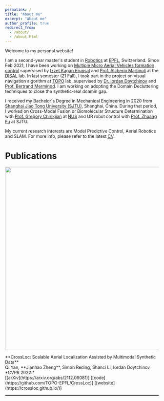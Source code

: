 ```yaml
---
permalink: /
title: "About me"
excerpt: "About me"
author_profile: true
redirect_from: 
  - /about/
  - /about.html
---
```


Welcome to my personal website!

I am a second-year master's student in [Robotics](https://www.epfl.ch/education/master/programs/robotics/) at [EPFL](https://www.epfl.ch/en/), Switzerland. Since Feb 2021, I have been working on [Multiple Micro Aerial Vehicles formation control](/sp1) supervised by [Izzet Kagan Erunsal](https://www.epfl.ch/labs/disal/people/team/kaganerunsal/) and [Prof. Alcherio Martinoli](https://www.epfl.ch/labs/disal/people/team/alcheriomartinoli/) at the [DISAL](https://www.epfl.ch/labs/disal/) lab. In last semester (21 Fall), I took part in the project on visual navigation algorithm at [TOPO](https://www.epfl.ch/labs/topo/) lab, supervised by [Dr. Iordan Doytchinov](https://people.epfl.ch/iordan.doytchinov) and [Prof. Bertrand Merminod](https://people.epfl.ch/bertrand.merminod?lang=en). I am working on adopting the Domain Decluttering techniques to close the synthetic-real doamin gap.

I received my Bachelor's Degree in Mechanical Engineering in 2020 from [Shanghai Jiao Tong University (SJTU)](https://en.sjtu.edu.cn/), Shanghai, China. During that period, I worked on Cross-Modal Fusion or Biomolecular Structure Determination with [Prof. Gregory Chirikjian](https://me.jhu.edu/faculty/gregory-s-chirikjian/) at [NUS](https://www.nus.edu.sg/) and UR robot control with [Prof. Zhuang Fu](https://me.sjtu.edu.cn/en/FullTimeTeacher/fuzhuang.html) at SJTU.

My current research interests are Model Predictive Control, Aerial Robotics and SLAM. For more info, please refer to the latest [CV](../files/cv.pdf).

# Publications
<p float='left'>
	<img src="https://qiyan98.github.io/images/crossloc2021.png" width="600"/> 
</p>
**CrossLoc: Scalable Aerial Localization Assisted by Multimodal Synthetic Data**
<br/>
Qi Yan, **Jianhao Zheng**, Simon Reding, Shanci Li, Iordan Doytchinov
<br/>
*CVPR 2022.*
<br/>
[[arXiv](https://arxiv.org/abs/2112.09081)] [[code](https://github.com/TOPO-EPFL/CrossLoc)] [[website](https://crossloc.github.io/)]

<hr style="border:1px solid gray"/> 